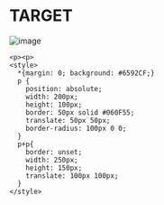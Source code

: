 # TARGET

![image](https://github.com/gaschneider/cssbattle/assets/16023844/7af98498-fc45-4878-bd1c-94f2c654085f)

```
<p><p>
<style>
  *{margin: 0; background: #6592CF;}
  p {
    position: absolute;
    width: 200px;
    height: 100px;
    border: 50px solid #060F55;
    translate: 50px 50px;
    border-radius: 100px 0 0;
  }
  p+p{
    border: unset;
    width: 250px;
    height: 150px;
    translate: 100px 100px;
  }
</style>
```
